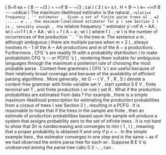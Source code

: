 ( 8~fl ea ~ ( B -- ~/3 ) = ~=lf B -- ~/3 ; cai ) ( 3 ) c~ s.t . H < B-~ ) e~ ~i=lf B -- -+o4cai ) The maximum-likelihood estimator is the natural , `` relative frequency , '' estimator . 
Given a set of finite parse trees wl , w2 ... .. w , , the maximum-likelihood estimator for p ( see Section 2 ) is , sensibly enough , the `` relative frequency '' estimator y'~nlf A ~ AA ; wi ) ~i=1 f ( A ~ AA ; wi ) + f ( A ~ a ; wi ) ] where f ( . ; w ) is the number of occurrences of the production `` . '' in the tree w. The sentence a m , although ambiguous ( there are multiple parses when m > 2 ) , always involves m - 1 of the A ~ AA productions and m of the A ~ a productions . 
Furthermore , CFG 's are readily fit with a probability distribution ( to make probabilistic CFG 's -- or PCFG 's ) , rendering them suitable for ambiguous languages through the maximum a posteriori rule of choosing the most probable parse . 
Context-free grammars ( CFG 's ) are useful because of their relatively broad coverage and because of the availability of efficient parsing algorithms . 
More generally , let G -- ( V , T , R , S ) denote a context-free grammar with finite variable set V , start symbol S E V , finite terminal set T , and finite production ( or rule ) set R . 
What if the production probabilities are estimated from data ? 
For example , there is a simple maximum-likelihood prescription for estimating the production probabilities from a corpus of trees ( see Section 2 ) , resulting in a PCFG . 
It is reasonable to hope that if the trees in the sample are finite , then an estimate of production probabilities based upon the sample will produce a system that assigns probability zero to the set of infinite trees . 
It is not hard to show that Sh is nondecreasing and converges to min ( 1 , I ) , meaning that a proper probability is obtained if and only if p < ~ . 
In the simple example here , the estimator converges in one step and is the same ~ as if we had observed the entire parse tree for each wi . 
Suppose B E V is unobserved among the parse tree cabc 0 2 -.. , can . 
